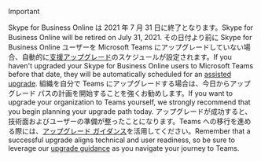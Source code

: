 > [!IMPORTANT]
> <span data-ttu-id="b39ca-101">Skype for Business Online は 2021 年 7 月 31 日に終了となります。</span><span class="sxs-lookup"><span data-stu-id="b39ca-101">Skype for Business Online will be retired on July 31, 2021.</span></span> <span data-ttu-id="b39ca-102">その日付より前に Skype for Business Online ユーザーを Microsoft Teams にアップグレードしていない場合、自動的に[支援アップグレード](/microsoftteams/upgrade-assisted)のスケジュールが設定されます。</span><span class="sxs-lookup"><span data-stu-id="b39ca-102">If you haven't upgraded your Skype for Business Online users to Microsoft Teams before that date, they will be automatically scheduled for an [assisted upgrade](/microsoftteams/upgrade-assisted).</span></span> <span data-ttu-id="b39ca-103">組織を自分で Teams にアップグレードする場合は、今日からアップグレード パスの計画を開始することを強くお勧めします。</span><span class="sxs-lookup"><span data-stu-id="b39ca-103">If you want to upgrade your organization to Teams yourself, we strongly recommend that you begin planning your upgrade path today.</span></span> <span data-ttu-id="b39ca-104">アップグレードが成功すると、技術面およびユーザーの準備が整ったことになります。Teams への移行を進める際には、[アップグレード ガイダンス](/microsoftteams/upgrade-start-here)を活用してください。</span><span class="sxs-lookup"><span data-stu-id="b39ca-104">Remember that a successful upgrade aligns technical and user readiness, so be sure to leverage our [upgrade guidance](/microsoftteams/upgrade-start-here) as you navigate your journey to Teams.</span></span>
